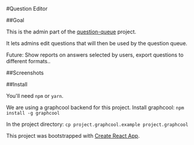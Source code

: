 #Question Editor

##Goal

This is the admin part of the [question-queue](https://github.com/SheCanCodeHQ/question-queue) project.

It lets admins edit questions that will then be used by the question queue.

Future: Show reports on answers selected by users, export questions to different formats..

##Screenshots

##Install

You'll need `npm` or `yarn`.

We are using a graphcool backend for this project.
Install graphcool:
`npm install -g graphcool`

In the project directory:
`cp project.graphcool.example project.graphcool`



This project was bootstrapped with [Create React App](https://github.com/facebookincubator/create-react-app).

